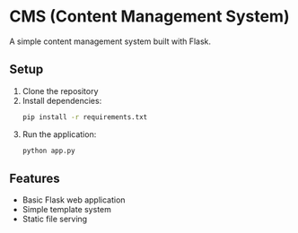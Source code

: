 # CMS (Content Management System)

A simple content management system built with Flask.

## Setup

1. Clone the repository
2. Install dependencies:
   ```bash
   pip install -r requirements.txt
   ```
3. Run the application:
   ```bash
   python app.py
   ```

## Features

- Basic Flask web application
- Simple template system
- Static file serving 